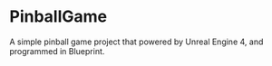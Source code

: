 # PinballGame
A simple pinball game project that powered by Unreal Engine 4, and programmed in Blueprint. 
